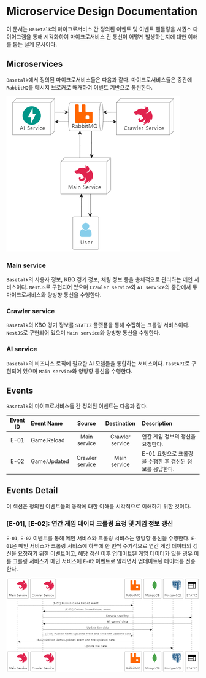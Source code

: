 # Microservice Design Documentation

이 문서는 `Basetalk`의 마이크로서비스 간 정의된 이벤트 및 이벤트 핸들링을 시퀀스 다이어그램을 통해 시각화하여 마이크로서비스 간 통신이 어떻게 발생하는지에 대한 이해를 돕는 설계 문서이다.

## Microservices

`Basetalk`에서 정의된 마이크로서비스들은 다음과 같다. 마이크로서비스들은 중간에 `RabbitMQ`를 메시지 브로커로 매개하여 이벤트 기반으로 통신한다.

![Microservices](images/Microservice_Architecture.png)

### Main service

`Basetalk`의 사용자 정보, KBO 경기 정보, 채팅 정보 등을 총체적으로 관리하는 메인 서비스이다. `NestJS`로 구현되어 있으며 `Crawler service`와 `AI service`의 중간에서 두 마이크로서비스와 양방향 통신을 수행한다.

### Crawler service

`Basetalk`의 KBO 경기 정보를 `STATIZ` 플랫폼을 통해 수집하는 크롤링 서비스이다. `NestJS`로 구현되어 있으며 `Main service`와 양방향 통신을 수행한다.

### AI service

`Basetalk`의 비즈니스 로직에 필요한 AI 모델들을 통합하는 서비스이다. `FastAPI`로 구현되어 있으며 `Main service`와 양방향 통신을 수행한다.

## Events

`Basetalk`의 마이크로서비스들 간 정의된 이벤트는 다음과 같다.

| Event ID | Event Name   |     Source      |   Destination   | Description                                              |
| :------: | :----------- | :-------------: | :-------------: | :------------------------------------------------------- |
|   E-01   | Game.Reload  |  Main service   | Crawler service | 연간 게임 정보의 갱신을 요청한다.                        |
|   E-02   | Game.Updated | Crawler service |  Main service   | E-01 요청으로 크롤링을 수행한 후 갱신된 정보를 응답한다. |

## Events Detail

이 섹션은 정의된 이벤트들의 동작에 대한 이해를 시각적으로 이해하기 위한 것이다.

### [E-01], [E-02]: 연간 게임 데이터 크롤링 요청 및 게임 정보 갱신

`E-01`, `E-02` 이벤트를 통해 메인 서비스와 크롤링 서비스는 양방향 통신을 수행한다. `E-01`은 메인 서비스가 크롤링 서비스에 하루에 한 번씩 주기적으로 연간 게임 데이터의 갱신을 요청하기 위한 이벤트이고, 해당 갱신 이후 업데이트된 게임 데이터가 있을 경우 이를 크롤링 서비스가 메인 서비스에 `E-02` 이벤트로 알리면서 업데이트된 데이터를 전송한다.

![Event1: [E-01], [E-02]](images/Event1.png)
